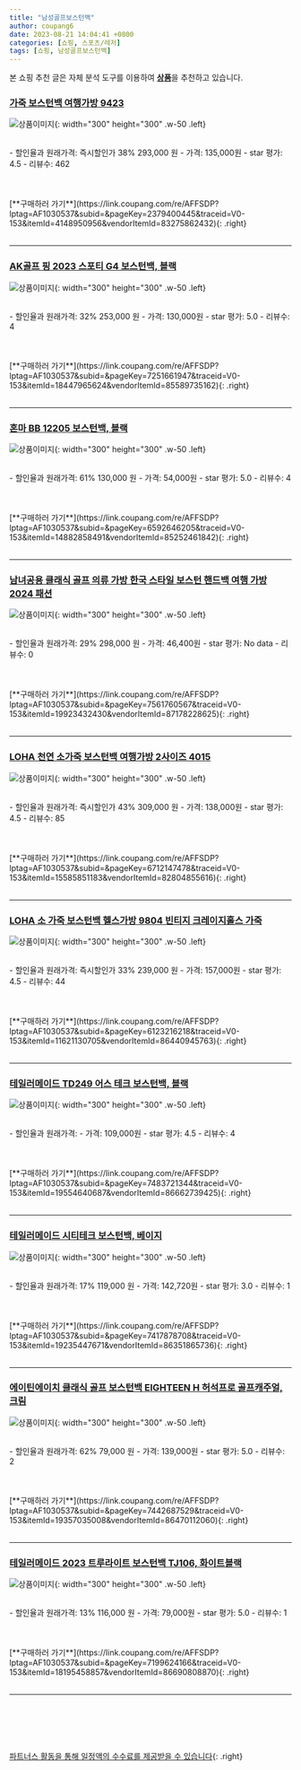 ```yaml
---
title: "남성골프보스턴백"
author: coupang6
date: 2023-08-21 14:04:41 +0800
categories: [쇼핑, 스포츠/레저]
tags: [쇼핑, 남성골프보스턴백]
---
```


본 쇼핑 추천 글은 자체 분석 도구를 이용하여 [**상품**](https://link.coupang.com/a/bao1ui)을 추천하고 있습니다.

### [가죽 보스턴백 여행가방 9423](https://link.coupang.com/re/AFFSDP?lptag=AF1030537&subid=&pageKey=2379400445&traceid=V0-153&itemId=4148950956&vendorItemId=83275862432)

![상품이미지](https://thumbnail6.coupangcdn.com/thumbnails/remote/230x230ex/image/vendor_inventory/b4b6/ace090f58ebf215c4d2db65c64d6d6337509999af56c731ddbacbbf884ab.jpg){: width="300" height="300" .w-50 .left}


<br>
- 할인율과 원래가격: 즉시할인가 38%  293,000   원
- 가격: 135,000원
- star 평가: 4.5
- 리뷰수: 462
<br>
<br>
<br>
<br>
[**구매하러 가기**](https://link.coupang.com/re/AFFSDP?lptag=AF1030537&subid=&pageKey=2379400445&traceid=V0-153&itemId=4148950956&vendorItemId=83275862432){: .right}
<br>
<br>

---

### [AK골프 핑 2023 스포티 G4 보스턴백, 블랙](https://link.coupang.com/re/AFFSDP?lptag=AF1030537&subid=&pageKey=7251661947&traceid=V0-153&itemId=18447965624&vendorItemId=85589735162)

![상품이미지](https://thumbnail7.coupangcdn.com/thumbnails/remote/230x230ex/image/vendor_inventory/82ed/e2fc4f56eb1dcd1003e3c1346c085ef0e6e897b4b39338dea9234dce96f6.jpg){: width="300" height="300" .w-50 .left}


<br>
- 할인율과 원래가격: 32%  253,000   원
- 가격: 130,000원
- star 평가: 5.0
- 리뷰수: 4
<br>
<br>
<br>
<br>
[**구매하러 가기**](https://link.coupang.com/re/AFFSDP?lptag=AF1030537&subid=&pageKey=7251661947&traceid=V0-153&itemId=18447965624&vendorItemId=85589735162){: .right}
<br>
<br>

---

### [혼마 BB 12205 보스턴백, 블랙](https://link.coupang.com/re/AFFSDP?lptag=AF1030537&subid=&pageKey=6592646205&traceid=V0-153&itemId=14882858491&vendorItemId=85252461842)

![상품이미지](https://thumbnail6.coupangcdn.com/thumbnails/remote/230x230ex/image/vendor_inventory/e67f/4b2681e238e8b12bf2be388f8c4c15df6dcf76c739ff0a95cee2bbad1c26.jpg){: width="300" height="300" .w-50 .left}


<br>
- 할인율과 원래가격: 61%  130,000   원
- 가격: 54,000원
- star 평가: 5.0
- 리뷰수: 4
<br>
<br>
<br>
<br>
[**구매하러 가기**](https://link.coupang.com/re/AFFSDP?lptag=AF1030537&subid=&pageKey=6592646205&traceid=V0-153&itemId=14882858491&vendorItemId=85252461842){: .right}
<br>
<br>

---

### [남녀공용 클래식 골프 의류 가방 한국 스타일 보스턴 핸드백 여행 가방 2024 패션](https://link.coupang.com/re/AFFSDP?lptag=AF1030537&subid=&pageKey=7561760567&traceid=V0-153&itemId=19923432430&vendorItemId=87178228625)

![상품이미지](https://thumbnail6.coupangcdn.com/thumbnails/remote/230x230ex/image/vendor_inventory/48b5/9cc84a2ccafb636a415916abca7b797d6a318985115fdeaab7f34fafb73f.jpg){: width="300" height="300" .w-50 .left}


<br>
- 할인율과 원래가격: 29%  298,000   원
- 가격: 46,400원
- star 평가: No data
- 리뷰수: 0
<br>
<br>
<br>
<br>
[**구매하러 가기**](https://link.coupang.com/re/AFFSDP?lptag=AF1030537&subid=&pageKey=7561760567&traceid=V0-153&itemId=19923432430&vendorItemId=87178228625){: .right}
<br>
<br>

---

### [LOHA 천연 소가죽 보스턴백 여행가방 2사이즈 4015](https://link.coupang.com/re/AFFSDP?lptag=AF1030537&subid=&pageKey=6712147478&traceid=V0-153&itemId=15585851183&vendorItemId=82804855616)

![상품이미지](https://thumbnail6.coupangcdn.com/thumbnails/remote/230x230ex/image/vendor_inventory/39cb/6cb8ea6a03b320cd04ec488c283e67dcc3dd07e15614f7c91e64e05c0d30.jpg){: width="300" height="300" .w-50 .left}


<br>
- 할인율과 원래가격: 즉시할인가 43%  309,000   원
- 가격: 138,000원
- star 평가: 4.5
- 리뷰수: 85
<br>
<br>
<br>
<br>
[**구매하러 가기**](https://link.coupang.com/re/AFFSDP?lptag=AF1030537&subid=&pageKey=6712147478&traceid=V0-153&itemId=15585851183&vendorItemId=82804855616){: .right}
<br>
<br>

---

### [LOHA 소 가죽 보스턴백 헬스가방 9804 빈티지 크레이지홀스 가죽](https://link.coupang.com/re/AFFSDP?lptag=AF1030537&subid=&pageKey=6123216218&traceid=V0-153&itemId=11621130705&vendorItemId=86440945763)

![상품이미지](https://thumbnail7.coupangcdn.com/thumbnails/remote/230x230ex/image/vendor_inventory/d5be/f323cce58aa1b917621def5a6e65fcfda1d3abc9591f6db3658ecc287834.jpg){: width="300" height="300" .w-50 .left}


<br>
- 할인율과 원래가격: 즉시할인가 33%  239,000   원
- 가격: 157,000원
- star 평가: 4.5
- 리뷰수: 44
<br>
<br>
<br>
<br>
[**구매하러 가기**](https://link.coupang.com/re/AFFSDP?lptag=AF1030537&subid=&pageKey=6123216218&traceid=V0-153&itemId=11621130705&vendorItemId=86440945763){: .right}
<br>
<br>

---

### [테일러메이드 TD249 어스 테크 보스턴백, 블랙](https://link.coupang.com/re/AFFSDP?lptag=AF1030537&subid=&pageKey=7483721344&traceid=V0-153&itemId=19554640687&vendorItemId=86662739425)

![상품이미지](https://thumbnail6.coupangcdn.com/thumbnails/remote/230x230ex/image/vendor_inventory/a2b6/b7e3c0a67c7b5cfe1aff1597ed38d873d8842b94a71a6a527b7c6f0ff0a4.jpg){: width="300" height="300" .w-50 .left}


<br>
- 할인율과 원래가격: 
- 가격: 109,000원
- star 평가: 4.5
- 리뷰수: 4
<br>
<br>
<br>
<br>
[**구매하러 가기**](https://link.coupang.com/re/AFFSDP?lptag=AF1030537&subid=&pageKey=7483721344&traceid=V0-153&itemId=19554640687&vendorItemId=86662739425){: .right}
<br>
<br>

---

### [테일러메이드 시티테크 보스턴백, 베이지](https://link.coupang.com/re/AFFSDP?lptag=AF1030537&subid=&pageKey=7417878708&traceid=V0-153&itemId=19235447671&vendorItemId=86351865736)

![상품이미지](https://thumbnail6.coupangcdn.com/thumbnails/remote/230x230ex/image/retail/images/2023/06/22/14/6/b8739851-79b3-4cf9-9c29-61185ca9309b.png){: width="300" height="300" .w-50 .left}


<br>
- 할인율과 원래가격: 17%  119,000   원
- 가격: 142,720원
- star 평가: 3.0
- 리뷰수: 1
<br>
<br>
<br>
<br>
[**구매하러 가기**](https://link.coupang.com/re/AFFSDP?lptag=AF1030537&subid=&pageKey=7417878708&traceid=V0-153&itemId=19235447671&vendorItemId=86351865736){: .right}
<br>
<br>

---

### [에이틴에이치 클래식 골프 보스턴백 EIGHTEEN H 허석프로 골프캐주얼, 크림](https://link.coupang.com/re/AFFSDP?lptag=AF1030537&subid=&pageKey=7442687529&traceid=V0-153&itemId=19357035008&vendorItemId=86470112060)

![상품이미지](https://thumbnail10.coupangcdn.com/thumbnails/remote/230x230ex/image/retail/images/2023/07/04/15/2/7c25f7bd-56ff-4c88-938d-1fe9b21857bb.jpg){: width="300" height="300" .w-50 .left}


<br>
- 할인율과 원래가격: 62%  79,000   원
- 가격: 139,000원
- star 평가: 5.0
- 리뷰수: 2
<br>
<br>
<br>
<br>
[**구매하러 가기**](https://link.coupang.com/re/AFFSDP?lptag=AF1030537&subid=&pageKey=7442687529&traceid=V0-153&itemId=19357035008&vendorItemId=86470112060){: .right}
<br>
<br>

---

### [테일러메이드 2023 트루라이트 보스턴백 TJ106, 화이트블랙](https://link.coupang.com/re/AFFSDP?lptag=AF1030537&subid=&pageKey=7199624166&traceid=V0-153&itemId=18195458857&vendorItemId=86690808870)

![상품이미지](https://thumbnail10.coupangcdn.com/thumbnails/remote/230x230ex/image/vendor_inventory/0618/956175b3575fad1fe01599c1b57d5a0e8f7bfd293f84c7033be8793acf34.jpg){: width="300" height="300" .w-50 .left}


<br>
- 할인율과 원래가격: 13%  116,000   원
- 가격: 79,000원
- star 평가: 5.0
- 리뷰수: 1
<br>
<br>
<br>
<br>
[**구매하러 가기**](https://link.coupang.com/re/AFFSDP?lptag=AF1030537&subid=&pageKey=7199624166&traceid=V0-153&itemId=18195458857&vendorItemId=86690808870){: .right}
<br>
<br>

---
<br><br><br><br><br> [파트너스 활동을 통해 일정액의 수수료를 제공받을 수 있습니다](https://link.coupang.com/a/bao1ui){: .right}
